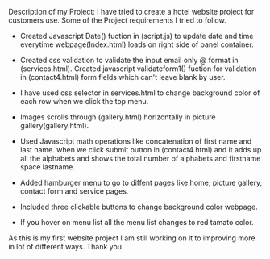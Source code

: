 Description of my Project: 
I have tried to create a hotel website project for customers use. Some of the
Project requirements I tried to follow.

* Created Javascript Date() fuction in (script.js) to update date and time everytime webpage(Index.html) loads on right side of panel container.

* Created css validation to validate the input email only @ format in (services.html). Created javascript validateform1() fuction for validation in (contact4.html) form fields which can't leave blank by user.

* I have used css selector in services.html to change background color of each row when we click the top menu.

* Images scrolls through (gallery.html) horizontally in picture gallery(gallery.html).

* Used Javascript math operations like concatenation of first name and last name. when we click submit button  in (contact4.html) and it adds up all the alphabets and shows the total number of alphabets and firstname space lastname.

* Added hamburger menu to go to diffent pages like home, picture gallery, contact form and service pages.
* Included three clickable buttons to change background color webpage.

* If you hover on menu list all the menu list changes to red tamato color. 

As this is my first website project I am still working on it to improving more in lot of different ways.
Thank you.
